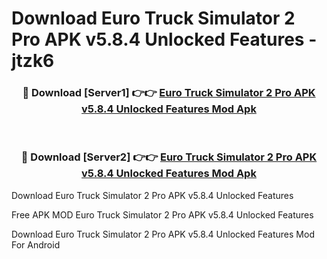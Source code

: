 # Download Euro Truck Simulator 2 Pro APK v5.8.4 Unlocked Features - jtzk6



<div align="center">
<h3>🔴 Download [Server1] 👉👉 <a href="https://momento.my/?title=Euro_Truck_Simulator_2_Pro_APK_v5.8.4_Unlocked_Features">Euro Truck Simulator 2 Pro APK v5.8.4 Unlocked Features Mod Apk</a></h3><br>

<h3>🔴 Download [Server2] 👉👉 <a href="https://momento.my/?title=Euro_Truck_Simulator_2_Pro_APK_v5.8.4_Unlocked_Features">Euro Truck Simulator 2 Pro APK v5.8.4 Unlocked Features Mod Apk</a></h3>
</div>



Download Euro Truck Simulator 2 Pro APK v5.8.4 Unlocked Features 

Free APK MOD Euro Truck Simulator 2 Pro APK v5.8.4 Unlocked Features 

Download Euro Truck Simulator 2 Pro APK v5.8.4 Unlocked Features Mod For Android
